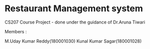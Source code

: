 # Restaurant Management system
CS207 Course Project - done under the guidance of Dr.Aruna Tiwari


Members :

M.Uday Kumar Reddy(180001030)
Kunal Kumar Sagar(180001028)
 
